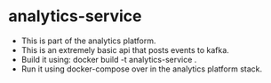 # analytics-service

- This is part of the analytics platform.
- This is an extremely basic api that posts events to kafka.
- Build it using: docker build -t analytics-service .
- Run it using docker-compose over in the analytics platform stack.
